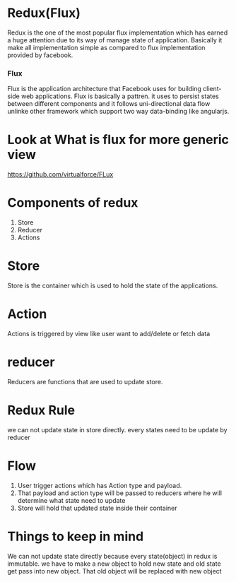 # Redux(Flux)
Redux is the one of the most popular flux implementation which has earned a huge attention due to its way of manage state of application. Basically it make all implementation simple as compared to flux implementation provided by facebook.
### Flux
Flux is the application architecture that Facebook uses for building client-side web applications. Flux is basically a pattren. it uses to persist states between different components and it follows uni-directional data flow unlinke other framework which support two way data-binding like angularjs.


# Look at What is flux for more generic view
https://github.com/virtualforce/FLux


# Components of redux

1) Store
2) Reducer
3) Actions

# Store
Store is the container which is used to hold the state of the applications. 

# Action
Actions is triggered by view like user want to add/delete or fetch data

# reducer
Reducers are functions that are used to update store.

# Redux Rule
we can not update state in store directly. every states need to be update by reducer

# Flow 
1) User trigger actions which has Action type and payload.
2) That payload and action type will be passed to reducers where he will determine what state need to update
3) Store will hold that updated state inside their container

# Things to keep in mind

We can not update state directly because every state(object) in redux is immutable. we have to make a new object to hold new state and old state get pass into new object. That old object will be replaced with new object
